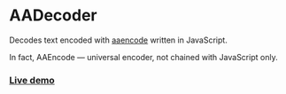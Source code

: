 # AADecoder

Decodes text encoded with [aaencode](http://utf-8.jp/public/aaencode.html) written in JavaScript.

In fact, AAEncode — universal encoder, not chained with JavaScript only.

### [Live demo](https://ahohnmyc.github.io/AADecode/)